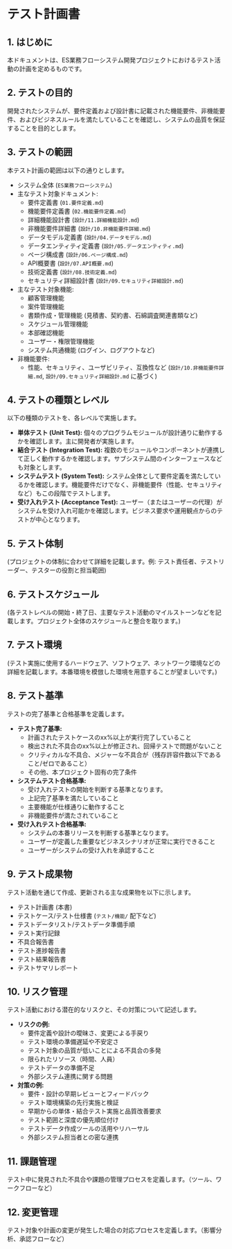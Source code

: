 # テスト計画書

## 1. はじめに

本ドキュメントは、ES業務フローシステム開発プロジェクトにおけるテスト活動の計画を定めるものです。

## 2. テストの目的

開発されたシステムが、要件定義および設計書に記載された機能要件、非機能要件、およびビジネスルールを満たしていることを確認し、システムの品質を保証することを目的とします。

## 3. テストの範囲

本テスト計画の範囲は以下の通りとします。

*   システム全体 (`ES業務フローシステム`)
*   主なテスト対象ドキュメント:
    *   要件定義書 (`01.要件定義.md`)
    *   機能要件定義書 (`02.機能要件定義.md`)
    *   詳細機能設計書 (`設計/11.詳細機能設計.md`)
    *   非機能要件詳細書 (`設計/10.非機能要件詳細.md`)
    *   データモデル定義書 (`設計/04.データモデル.md`)
    *   データエンティティ定義書 (`設計/05.データエンティティ.md`)
    *   ページ構成書 (`設計/06.ページ構成.md`)
    *   API概要書 (`設計/07.API概要.md`)
    *   技術定義書 (`設計/08.技術定義.md`)
    *   セキュリティ詳細設計書 (`設計/09.セキュリティ詳細設計.md`)
*   主なテスト対象機能:
    *   顧客管理機能
    *   案件管理機能
    *   書類作成・管理機能 (見積書、契約書、石綿調査関連書類など)
    *   スケジュール管理機能
    *   本部確認機能
    *   ユーザー・権限管理機能
    *   システム共通機能 (ログイン、ログアウトなど)
*   非機能要件:
    *   性能、セキュリティ、ユーザビリティ、互換性など (`設計/10.非機能要件詳細.md`, `設計/09.セキュリティ詳細設計.md` に基づく)

## 4. テストの種類とレベル

以下の種類のテストを、各レベルで実施します。

*   **単体テスト (Unit Test):** 個々のプログラムモジュールが設計通りに動作するかを確認します。主に開発者が実施します。
*   **結合テスト (Integration Test):** 複数のモジュールやコンポーネントが連携して正しく動作するかを確認します。サブシステム間のインターフェースなども対象とします。
*   **システムテスト (System Test):** システム全体として要件定義を満たしているかを確認します。機能要件だけでなく、非機能要件（性能、セキュリティなど）もこの段階でテストします。
*   **受け入れテスト (Acceptance Test):** ユーザー（またはユーザーの代理）がシステムを受け入れ可能かを確認します。ビジネス要求や運用観点からのテストが中心となります。

## 5. テスト体制

(プロジェクトの体制に合わせて詳細を記載します。例: テスト責任者、テストリーダー、テスターの役割と担当範囲)

## 6. テストスケジュール

(各テストレベルの開始・終了日、主要なテスト活動のマイルストーンなどを記載します。プロジェクト全体のスケジュールと整合を取ります。)

## 7. テスト環境

(テスト実施に使用するハードウェア、ソフトウェア、ネットワーク環境などの詳細を記載します。本番環境を模倣した環境を用意することが望ましいです。)

## 8. テスト基準

テストの完了基準と合格基準を定義します。

*   **テスト完了基準:**
    *   計画されたテストケースのxx%以上が実行完了していること
    *   検出された不具合のxx%以上が修正され、回帰テストで問題がないこと
    *   クリティカルな不具合、メジャーな不具合が（残存許容件数以下であること/ゼロであること）
    *   その他、本プロジェクト固有の完了条件
*   **システムテスト合格基準:**
    *   受け入れテストの開始を判断する基準となります。
    *   上記完了基準を満たしていること
    *   主要機能が仕様通りに動作すること
    *   非機能要件が満たされていること
*   **受け入れテスト合格基準:**
    *   システムの本番リリースを判断する基準となります。
    *   ユーザーが定義した重要なビジネスシナリオが正常に実行できること
    *   ユーザーがシステムの受け入れを承認すること

## 9. テスト成果物

テスト活動を通じて作成、更新される主な成果物を以下に示します。

*   テスト計画書 (本書)
*   テストケース/テスト仕様書 (`テスト/機能/` 配下など)
*   テストデータリスト/テストデータ準備手順
*   テスト実行記録
*   不具合報告書
*   テスト進捗報告書
*   テスト結果報告書
*   テストサマリレポート

## 10. リスク管理

テスト活動における潜在的なリスクと、その対策について記述します。

*   **リスクの例:**
    *   要件定義や設計の曖昧さ、変更による手戻り
    *   テスト環境の準備遅延や不安定さ
    *   テスト対象の品質が低いことによる不具合の多発
    *   限られたリソース（時間、人員）
    *   テストデータの準備不足
    *   外部システム連携に関する問題
*   **対策の例:**
    *   要件・設計の早期レビューとフィードバック
    *   テスト環境構築の先行実施と検証
    *   早期からの単体・結合テスト実施と品質改善要求
    *   テスト範囲と深度の優先順位付け
    *   テストデータ作成ツールの活用やリハーサル
    *   外部システム担当者との密な連携

## 11. 課題管理

テスト中に発見された不具合や課題の管理プロセスを定義します。（ツール、ワークフローなど）

## 12. 変更管理

テスト対象や計画の変更が発生した場合の対応プロセスを定義します。（影響分析、承認フローなど） 